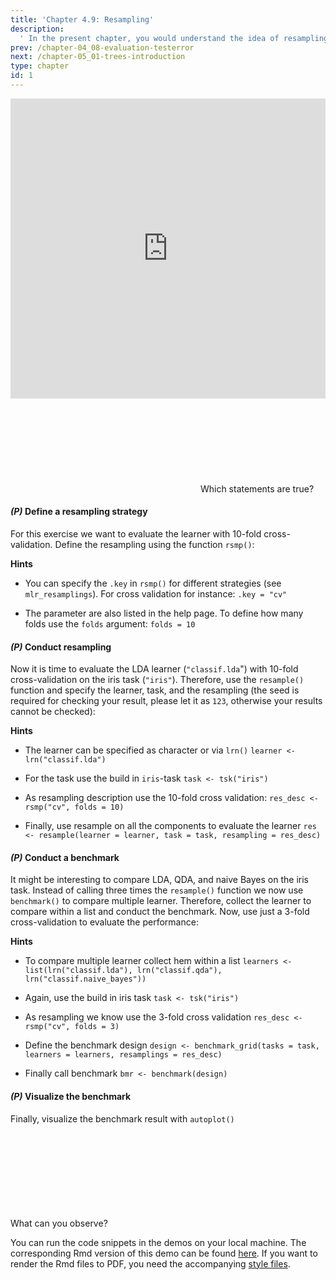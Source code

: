 ```yaml
---
title: 'Chapter 4.9: Resampling'
description:
  ' In the present chapter, you would understand the idea of resampling and would get familiar with cross-validation, bootstrapping, and subsampling. You would also learn how to define and conduct a resampling strategy with mlr3. Additionally, you can find out how to apply benchmark experiments and interpret the benchmark results.'
prev: /chapter-04_08-evaluation-testerror
next: /chapter-05_01-trees-introduction
type: chapter
id: 1
---
```


<exercise id="1" title="Video Lecture">

<iframe width="100%" height="480" src="https://www.youtube.com/embed/NvDUk8Bxuho" frameborder="0" allow="accelerometer; autoplay; encrypted-media; gyroscope; picture-in-picture" allowfullscreen></iframe>

</exercise>

<exercise id="2" title="Slides">

<object data="pdfs/4/slides-evaluation-resampling.pdf" type="application/pdf" style="width:100%;height:480px">
    <embed src="pdfs/4/slides-evaluation-resampling.pdf" type="application/pdf" />
</object>

</exercise>



<exercise id="3" title="Quiz">
Which statements are true?
<choice>
<opt text="cross-validation, bootstrap, and subsampling are resampling techniques." correct="true">
</opt>
<opt text="Estimating the expected generalization error is a goal of resampling." correct="true">
</opt>
<opt text="In resampling, the data set is split repeatedly into training and tests sets." correct="true">
</opt>
<opt text="Resampling strategies are completely unbiased.">
</opt>
</choice>
</exercise>


<exercise id="4" title="Coding">

#### *(P)* Define a resampling strategy

For this exercise we want to evaluate the learner with 10-fold cross-validation. Define the resampling using the function `rsmp()`:


<codeblock id="04_09_01">

**Hints**
- You can specify the `.key` in `rsmp()` for different strategies (see `mlr_resamplings`). For cross validation for instance:
`.key = "cv"`

- The parameter are also listed in the help page. To define how many folds use the `folds` argument:
`folds = 10`

</codeblock>


#### *(P)* Conduct resampling

Now it is time to evaluate the LDA learner (`"classif.lda`") with 10-fold cross-validation on the iris task (`"iris"`). Therefore, use the `resample()` function and specify the learner, task, and the resampling (the seed is required for checking your result, please let it as `123`, otherwise your results cannot be checked):


<codeblock id="04_09_02">

**Hints**

- The learner can be specified as character or via `lrn()`
`learner <- lrn("classif.lda")`

- For the task use the build in `iris`-task 
`task <- tsk("iris")`

- As resampling description use the 10-fold cross validation:
`res_desc <- rsmp("cv", folds = 10)`

- Finally, use resample on all the components to evaluate the learner
`res  <- resample(learner = learner, task = task, resampling = res_desc)`

</codeblock>


#### *(P)* Conduct a benchmark

It might be interesting to compare LDA, QDA, and naive Bayes on the iris task. Instead of calling three times the `resample()` function we now use `benchmark()` to compare multiple learner. Therefore, collect the learner to compare within a list and conduct the benchmark. Now, use just a 3-fold cross-validation to evaluate the performance:


<codeblock id="04_09_03">

**Hints**

- To compare multiple learner collect hem within a list
`learners <- list(lrn("classif.lda"), lrn("classif.qda"), lrn("classif.naive_bayes"))`

- Again, use the build in iris task 
`task <- tsk("iris")`

- As resampling we know use the 3-fold cross validation
`res_desc <- rsmp("cv", folds = 3)`

- Define the benchmark design
`design <- benchmark_grid(tasks = task, learners = learners, resamplings = res_desc)`

- Finally call benchmark
`bmr <- benchmark(design)`

</codeblock>


#### *(P)* Visualize the benchmark

Finally, visualize the benchmark result with `autoplot()`

<codeblock id="04_09_04">

</codeblock>

</exercise>

<exercise id="5" title="Quiz">
What can you observe?
<choice>
<opt text="The boxplots are drawn by taking the estimated performance of each fold." correct="true">
</opt>
<opt text="The median of LDA and QDA is zero." correct="true">
</opt>
<opt text="LDA seems to work best on the iris task." correct="true">
</opt>
<opt text="QDA and naive Bayes works equally good.">
</opt>
<opt text="The simplicity of LDA may be the trigger for the result." correct="true">
</opt>
<opt text="LDA is definitely the best model you can choose for that task.">
</opt>
</choice>
</exercise>


<exercise id="6" title="Resampling">
<object data="code-demos/code_demo_resampling.pdf" type="application/pdf" style="width:100%;height:480px">
    <embed src="code-demos/code_demo_resampling.pdf" type="application/pdf" />
</object>

You can run the code snippets in the demos on your local machine. The corresponding Rmd version of this demo can be found [here](https://github.com/compstat-lmu/lecture_i2ml/blob/master/code-demos/code_demo_resampling.Rmd). If you want to render the Rmd files to PDF, you need the accompanying [style files](https://github.com/compstat-lmu/lecture_i2ml/tree/master/style).

</exercise>